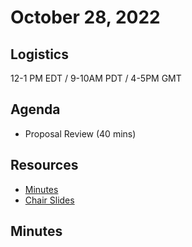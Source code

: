  # October 28, 2022

## Logistics

12-1 PM EDT / 9-10AM PDT / 4-5PM GMT

## Agenda

* Proposal Review (40 mins)


## Resources

* [Minutes](https://docs.google.com/document/d/1RHraUi2rGyunw9dpRwOEDixAkJMKul0cTwc_7BJHAtI/edit?usp=sharing)
* [Chair Slides](https://docs.google.com/presentation/d/1CKc3Rv-oUjelfFY3IQR8YUMur6Adi7aFAVtJejhF2iE/edit?usp=sharing)

## Minutes
